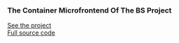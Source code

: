 ### The Container Microfrontend Of The BS Project

[See the project](https://bshub.ir)\
[Full source code](https://github.com/mohammaDJ23/bs)
